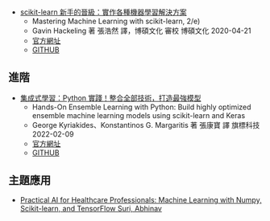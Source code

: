 ##
- [scikit-learn 新手的晉級：實作各種機器學習解決方案](https://www.tenlong.com.tw/products/9789864344840?list_name=srh)
  - Mastering Machine Learning with scikit-learn, 2/e)
  - Gavin Hackeling 著 張浩然 譯，博碩文化 審校  博碩文化 2020-04-21
  - [官方網址](https://www.packtpub.com/product/mastering-machine-learning-with-scikit-learn/9781783988365)
  - [GITHUB](https://github.com/PacktPublishing/Mastering-Machine-Learning-with-scikit-learn-Second-Edition)


## 進階
- [集成式學習：Python 實踐！整合全部技術，打造最強模型](https://www.tenlong.com.tw/products/9789863126942?list_name=srh)
  - Hands-On Ensemble Learning with Python: Build highly optimized ensemble machine learning models using scikit-learn and Keras
  - George Kyriakides、Konstantinos G. Margaritis 著 張康寶 譯 旗標科技  2022-02-09
  - [官方網址](https://www.packtpub.com/product/hands-on-ensemble-learning-with-python/9781789612851)
  - [GITHUB](https://github.com/PacktPublishing/Hands-On-Ensemble-Learning-with-Python)


## 主題應用
- [Practical AI for Healthcare Professionals: Machine Learning with Numpy, Scikit-learn, and TensorFlow Suri, Abhinav](https://www.tenlong.com.tw/products/9781484277799?list_name=srh)
